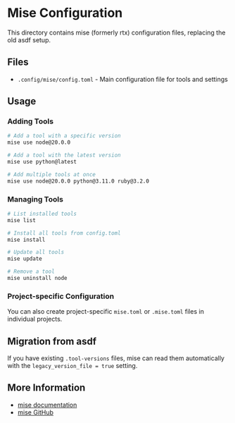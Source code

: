 # Mise Configuration

This directory contains mise (formerly rtx) configuration files, replacing the old asdf setup.

## Files

- `.config/mise/config.toml` - Main configuration file for tools and settings

## Usage

### Adding Tools
```bash
# Add a tool with a specific version
mise use node@20.0.0

# Add a tool with the latest version
mise use python@latest

# Add multiple tools at once
mise use node@20.0.0 python@3.11.0 ruby@3.2.0
```

### Managing Tools
```bash
# List installed tools
mise list

# Install all tools from config.toml
mise install

# Update all tools
mise update

# Remove a tool
mise uninstall node
```

### Project-specific Configuration
You can also create project-specific `mise.toml` or `.mise.toml` files in individual projects.

## Migration from asdf

If you have existing `.tool-versions` files, mise can read them automatically with the `legacy_version_file = true` setting.

## More Information

- [mise documentation](https://mise.jdx.dev/)
- [mise GitHub](https://github.com/jdx/mise)

